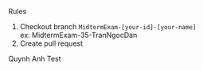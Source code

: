Rules

1. Checkout branch `MidtermExam-[your-id]-[your-name]`  
   ex: MidtermExam-35-TranNgocDan
2. Create pull request

Quynh Anh Test
